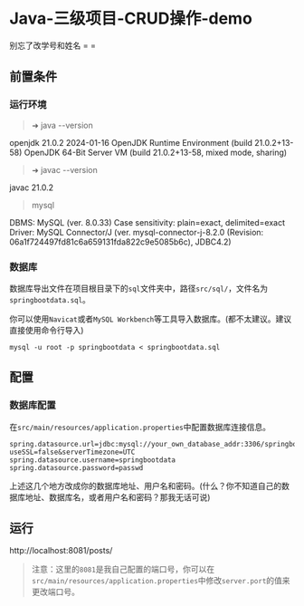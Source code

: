 
# Java-三级项目-CRUD操作-demo

别忘了改学号和姓名 = =

## 前置条件

### 运行环境

> ➜ java --version

openjdk 21.0.2 2024-01-16
OpenJDK Runtime Environment (build 21.0.2+13-58)
OpenJDK 64-Bit Server VM (build 21.0.2+13-58, mixed mode, sharing)

> ➜ javac --version

javac 21.0.2

> mysql

DBMS: MySQL (ver. 8.0.33)
Case sensitivity: plain=exact, delimited=exact
Driver: MySQL Connector/J (ver. mysql-connector-j-8.2.0 (Revision: 06a1f724497fd81c6a659131fda822c9e5085b6c), JDBC4.2)

### 数据库

数据库导出文件在项目根目录下的`sql`文件夹中，路径`src/sql/`，文件名为`springbootdata.sql`。

你可以使用`Navicat`或者`MySQL Workbench`等工具导入数据库。(都不太建议。建议直接使用命令行导入)

```shell
mysql -u root -p springbootdata < springbootdata.sql
```

## 配置

### 数据库配置

在`src/main/resources/application.properties`中配置数据库连接信息。

```properties
spring.datasource.url=jdbc:mysql://your_own_database_addr:3306/springbootdata?useSSL=false&serverTimezone=UTC
spring.datasource.username=springbootdata
spring.datasource.password=passwd
```
上述这几个地方改成你的数据库地址、用户名和密码。(什么？你不知道自己的数据库地址、数据库名，或者用户名和密码？那我无话可说)

## 运行

http://localhost:8081/posts/

> 注意：这里的`8081`是我自己配置的端口号，你可以在`src/main/resources/application.properties`中修改`server.port`的值来更改端口号。